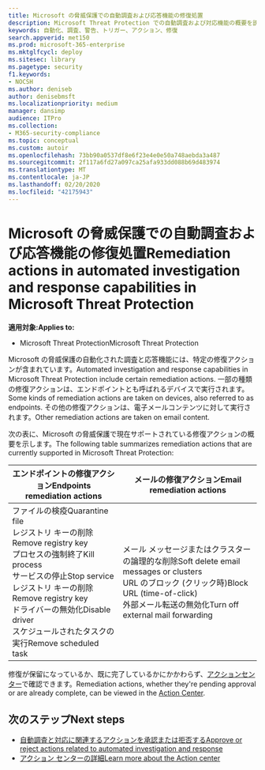 ```yaml
---
title: Microsoft の脅威保護での自動調査および応答機能の修復処置
description: Microsoft Threat Protection での自動調査および対応機能の概要を説明します
keywords: 自動化、調査、警告、トリガー、アクション、修復
search.appverid: met150
ms.prod: microsoft-365-enterprise
ms.mktglfcycl: deploy
ms.sitesec: library
ms.pagetype: security
f1.keywords:
- NOCSH
ms.author: deniseb
author: denisebmsft
ms.localizationpriority: medium
manager: dansimp
audience: ITPro
ms.collection:
- M365-security-compliance
ms.topic: conceptual
ms.custom: autoir
ms.openlocfilehash: 73bb90a0537df8e6f23e4e0e50a748aebda3a487
ms.sourcegitcommit: 2f117a6fd27a097ca25afa933dd088b69d483974
ms.translationtype: MT
ms.contentlocale: ja-JP
ms.lasthandoff: 02/20/2020
ms.locfileid: "42175943"
---
```

# <a name="remediation-actions-in-automated-investigation-and-response-capabilities-in-microsoft-threat-protection"></a><span data-ttu-id="a9153-104">Microsoft の脅威保護での自動調査および応答機能の修復処置</span><span class="sxs-lookup"><span data-stu-id="a9153-104">Remediation actions in automated investigation and response capabilities in Microsoft Threat Protection</span></span>

<span data-ttu-id="a9153-105">**適用対象:**</span><span class="sxs-lookup"><span data-stu-id="a9153-105">**Applies to:**</span></span>
- <span data-ttu-id="a9153-106">Microsoft Threat Protection</span><span class="sxs-lookup"><span data-stu-id="a9153-106">Microsoft Threat Protection</span></span>

<span data-ttu-id="a9153-107">Microsoft の脅威保護の自動化された調査と応答機能には、特定の修復アクションが含まれています。</span><span class="sxs-lookup"><span data-stu-id="a9153-107">Automated investigation and response capabilities in Microsoft Threat Protection include certain remediation actions.</span></span> <span data-ttu-id="a9153-108">一部の種類の修復アクションは、エンドポイントとも呼ばれるデバイスで実行されます。</span><span class="sxs-lookup"><span data-stu-id="a9153-108">Some kinds of remediation actions are taken on devices, also referred to as endpoints.</span></span> <span data-ttu-id="a9153-109">その他の修復アクションは、電子メールコンテンツに対して実行されます。</span><span class="sxs-lookup"><span data-stu-id="a9153-109">Other remediation actions are taken on email content.</span></span>

<span data-ttu-id="a9153-110">次の表に、Microsoft の脅威保護で現在サポートされている修復アクションの概要を示します。</span><span class="sxs-lookup"><span data-stu-id="a9153-110">The following table summarizes remediation actions that are currently supported in Microsoft Threat Protection:</span></span> 

|<span data-ttu-id="a9153-111">エンドポイントの修復アクション</span><span class="sxs-lookup"><span data-stu-id="a9153-111">Endpoints remediation actions</span></span>  |<span data-ttu-id="a9153-112">メールの修復アクション</span><span class="sxs-lookup"><span data-stu-id="a9153-112">Email remediation actions</span></span>  |
|---------|---------|
|<span data-ttu-id="a9153-113">ファイルの検疫</span><span class="sxs-lookup"><span data-stu-id="a9153-113">Quarantine file</span></span><br/><span data-ttu-id="a9153-114">レジストリ キーの削除</span><span class="sxs-lookup"><span data-stu-id="a9153-114">Remove registry key</span></span><br/><span data-ttu-id="a9153-115">プロセスの強制終了</span><span class="sxs-lookup"><span data-stu-id="a9153-115">Kill process</span></span> <br/><span data-ttu-id="a9153-116">サービスの停止</span><span class="sxs-lookup"><span data-stu-id="a9153-116">Stop service</span></span> <br/><span data-ttu-id="a9153-117">レジストリ キーの削除</span><span class="sxs-lookup"><span data-stu-id="a9153-117">Remove registry key</span></span> <br/><span data-ttu-id="a9153-118">ドライバーの無効化</span><span class="sxs-lookup"><span data-stu-id="a9153-118">Disable driver</span></span> <br/><span data-ttu-id="a9153-119">スケジュールされたタスクの実行</span><span class="sxs-lookup"><span data-stu-id="a9153-119">Remove scheduled task</span></span>      |<span data-ttu-id="a9153-120">メール メッセージまたはクラスターの論理的な削除</span><span class="sxs-lookup"><span data-stu-id="a9153-120">Soft delete email messages or clusters</span></span><br/><span data-ttu-id="a9153-121">URL のブロック (クリック時)</span><span class="sxs-lookup"><span data-stu-id="a9153-121">Block URL (time-of-click)</span></span><br/><span data-ttu-id="a9153-122">外部メール転送の無効化</span><span class="sxs-lookup"><span data-stu-id="a9153-122">Turn off external mail forwarding</span></span>          |

<span data-ttu-id="a9153-123">修復が保留になっているか、既に完了しているかにかかわらず、[アクションセンター](https://docs.microsoft.com/microsoft-365/security/mtp/mtp-action-center)で確認できます。</span><span class="sxs-lookup"><span data-stu-id="a9153-123">Remediation actions, whether they're pending approval or are already complete, can be viewed in the [Action Center](https://docs.microsoft.com/microsoft-365/security/mtp/mtp-action-center).</span></span>

## <a name="next-steps"></a><span data-ttu-id="a9153-124">次のステップ</span><span class="sxs-lookup"><span data-stu-id="a9153-124">Next steps</span></span>

- [<span data-ttu-id="a9153-125">自動調査と対応に関連するアクションを承認または拒否する</span><span class="sxs-lookup"><span data-stu-id="a9153-125">Approve or reject actions related to automated investigation and response</span></span>](https://docs.microsoft.com/microsoft-365/security/mtp/mtp-autoir-actions)
- [<span data-ttu-id="a9153-126">アクション センターの詳細</span><span class="sxs-lookup"><span data-stu-id="a9153-126">Learn more about the Action center</span></span>](https://docs.microsoft.com/microsoft-365/security/mtp/mtp-action-center)
